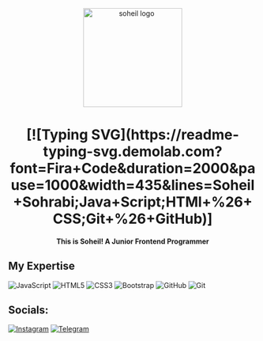 <div align="center">
  <img src="https://imgs.search.brave.com/HzL4YG2zgyxZ8aNcXWp_3Fn6tV_4WB0oVmsdCh4yveI/rs:fit:860:0:0:0/g:ce/aHR0cHM6Ly93d3cu/cG5nbWFydC5jb20v/ZmlsZXMvMjIvUHJv/Z3JhbW1lci1QTkct/UGljdHVyZS5wbmc" alt="soheil logo" width="200px" />
</div>

<div align='center'>
    <h1>
[![Typing SVG](https://readme-typing-svg.demolab.com?font=Fira+Code&duration=2000&pause=1000&width=435&lines=Soheil+Sohrabi;Java+Script;HTMl+%26+CSS;Git+%26+GitHub)]
  </h1>
  <h4>This is Soheil! A Junior Frontend Programmer</h4>
</div>
 
##  My Expertise 

![JavaScript](https://img.shields.io/badge/javascript-%23323330.svg?style=for-the-badge&logo=javascript&logoColor=%23F7DF1E) 
![HTML5](https://img.shields.io/badge/html5-%23E34F26.svg?style=for-the-badge&logo=html5&logoColor=white) 
![CSS3](https://img.shields.io/badge/css3-%231572B6.svg?style=for-the-badge&logo=css3&logoColor=white) 
![Bootstrap](https://img.shields.io/badge/bootstrap-%238511FA.svg?style=for-the-badge&logo=bootstrap&logoColor=white)
![GitHub](https://img.shields.io/badge/github-%23121011.svg?style=for-the-badge&logo=github&logoColor=white) 
![Git](https://img.shields.io/badge/git-%23F05033.svg?style=for-the-badge&logo=git&logoColor=white) 

## Socials:

[![Instagram](https://img.shields.io/badge/Instagram-%23E4405F.svg?style=for-the-badge&logo=Instagram&logoColor=white)](https://instagram.com/3oheil_3oh_33)
[![Telegram](https://img.shields.io/badge/Telegram-2CA5E0?style=for-the-badge&logo=telegram&logoColor=white)](https://t.me/soheil_3)
